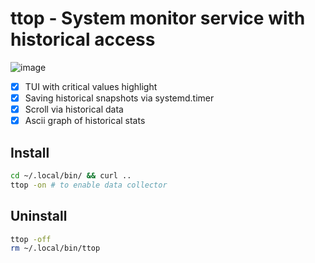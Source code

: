 # ttop - System monitor service with historical access

![image](https://user-images.githubusercontent.com/4949069/208906443-0c92eed7-a56c-4e1e-bc01-ec5be911eae9.png)

- [x] TUI with critical values highlight
- [x] Saving historical snapshots via systemd.timer
- [x] Scroll via historical data
- [x] Ascii graph of historical stats

## Install
```bash
cd ~/.local/bin/ && curl ..
ttop -on # to enable data collector
```

## Uninstall
```bash
ttop -off
rm ~/.local/bin/ttop
```
